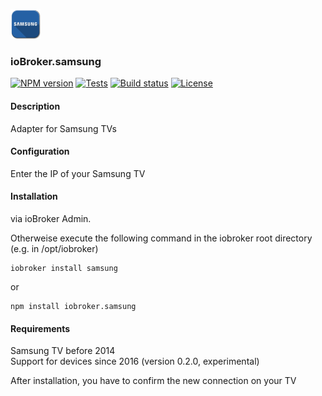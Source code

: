 ![Logo](media/samsung.png)
### ioBroker.samsung

[![NPM version](http://img.shields.io/npm/v/iobroker.samsung.svg)](https://www.npmjs.com/package/iobroker.samsung)
[![Tests](http://img.shields.io/travis/soef/ioBroker.samsung/master.svg)](https://travis-ci.org/soef/ioBroker.samsung)
[![Build status](https://ci.appveyor.com/api/projects/status/7ggeh5c3b1mcgoe9?svg=true)](https://ci.appveyor.com/project/soef/iobroker-samsung-3vcui)
[![License](https://img.shields.io/badge/license-MIT-blue.svg?style=flat)](https://github.com/soef/iobroker.samsung/blob/master/LICENSE)

<!--[![Node](https://img.shields.io/badge/node-%3E=4.4-red.svg?style=flat-square)](https://www.npmjs.com/packages/soef)-->

#### Description

Adapter for Samsung TVs

#### Configuration
Enter the IP of your Samsung TV

#### Installation
via ioBroker Admin.

Otherweise execute the following command in the iobroker root directory (e.g. in /opt/iobroker)
```
iobroker install samsung
```
or
```
npm install iobroker.samsung 
```

#### Requirements
Samsung TV before 2014<br>
Support for devices since 2016 (version 0.2.0, experimental)

After installation, you have to confirm the new connection on your TV

